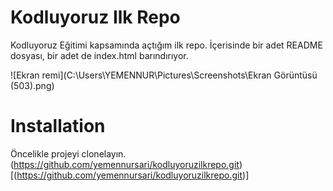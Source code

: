 # Kodluyoruz Ilk Repo
Kodluyoruz Eğitimi kapsamında açtığım ilk repo. İçerisinde bir adet README dosyası, bir adet de index.html barındırıyor.

![Ekran remi](C:\Users\YEMENNUR\Pictures\Screenshots\Ekran Görüntüsü (503).png)

# Installation
Öncelikle projeyi clonelayın. (https://github.com/yemennursari/kodluyoruzilkrepo.git)
[(https://github.com/yemennursari/kodluyoruzilkrepo.git)]


